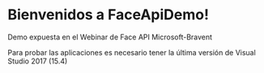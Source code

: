 # Bienvenidos a FaceApiDemo!
Demo expuesta en el Webinar de Face API Microsoft-Bravent

Para probar las aplicaciones es necesario tener la última versión de Visual Studio 2017 (15.4)
